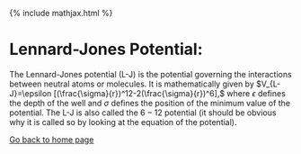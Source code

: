 {% include mathjax.html %}

# Lennard-Jones Potential:

The Lennard-Jones potential (L-J) is the potential governing the interactions between neutral atoms or molecules. It is mathematically given by 
$V_{L-J}=\epsilon [(\frac{\sigma}{r})^12-2(\frac{\sigma}{r})^6],$
where $\epsilon$ defines the depth of the well and $\sigma$ defines the position of the minimum value of the potential. The L-J is also called the $6-12$ potential (it should be obvious why it is called so by looking at the equation of the potential). 




[Go back to home page](/README.md)
